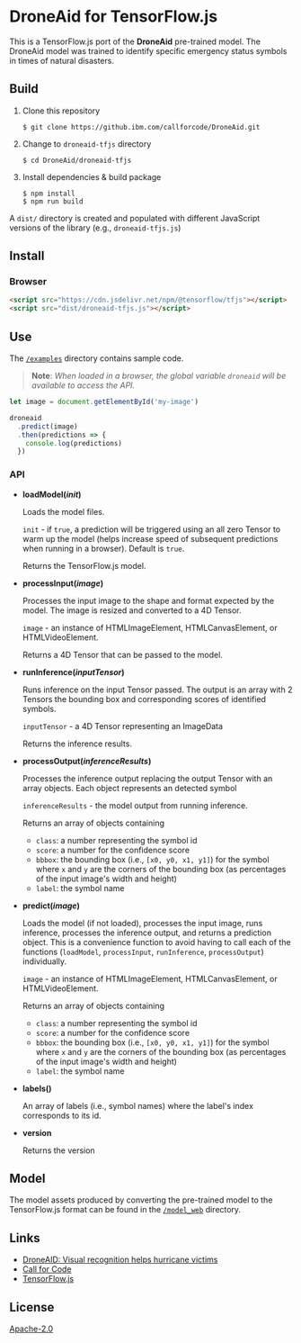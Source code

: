 # DroneAid for TensorFlow.js

This is a TensorFlow.js port of the **DroneAid** pre-trained model. The DroneAid model was trained to identify specific emergency status symbols in times of natural disasters.

## Build

1. Clone this repository
   ```
   $ git clone https://github.ibm.com/callforcode/DroneAid.git
   ```  
1. Change to `droneaid-tfjs` directory
   ```
   $ cd DroneAid/droneaid-tfjs
   ```  
1. Install dependencies & build package
   ```
   $ npm install
   $ npm run build
   ```

A `dist/` directory is created and populated with different JavaScript versions of the library (e.g., `droneaid-tfjs.js`)

## Install

### Browser

```html
<script src="https://cdn.jsdelivr.net/npm/@tensorflow/tfjs"></script>
<script src="dist/droneaid-tfjs.js"></script>
```

## Use

The [`/examples`](examples) directory contains sample code.

> **Note**: _When loaded in a browser, the global variable `droneaid` will be available to access the API._

```javascript
let image = document.getElementById('my-image')

droneaid
  .predict(image)
  .then(predictions => {
    console.log(predictions)
  })
```

### API

- **loadModel(_init_)**

  Loads the model files.

  `init` - if `true`, a prediction will be triggered using an all zero Tensor to warm up the model (helps increase speed of subsequent predictions when running in a browser). Default is `true`.

  Returns the TensorFlow.js model.

- **processInput(_image_)**

  Processes the input image to the shape and format expected by the model. The image is resized and converted to a 4D Tensor.

  `image` - an instance of HTMLImageElement, HTMLCanvasElement, or HTMLVideoElement.

  Returns a 4D Tensor that can be passed to the model.

- **runInference(_inputTensor_)**

  Runs inference on the input Tensor passed. The output is an array with 2 Tensors the bounding box and corresponding scores of identified symbols.

  `inputTensor` - a 4D Tensor representing an ImageData

  Returns the inference results.

- **processOutput(_inferenceResults_)**

  Processes the inference output replacing the output Tensor with an array objects. Each object represents an detected symbol

  `inferenceResults` - the model output from running inference.

  Returns an array of objects containing

  - `class`: a number representing the symbol id
  - `score`: a number for the confidence score
  - `bbbox`: the bounding box (i.e., `[x0, y0, x1, y1]`) for the symbol where `x` and `y` are the corners of the bounding box (as percentages of the input image's width and height)
  - `label`: the symbol name

- **predict(_image_)**

  Loads the model (if not loaded), processes the input image, runs inference, processes the inference output, and returns a prediction object. This is a convenience function to avoid having to call each of the functions (`loadModel`, `processInput`, `runInference`, `processOutput`) individually.

  `image` - an instance of HTMLImageElement, HTMLCanvasElement, or HTMLVideoElement.

  Returns an array of objects containing

  - `class`: a number representing the symbol id
  - `score`: a number for the confidence score
  - `bbbox`: the bounding box (i.e., `[x0, y0, x1, y1]`) for the symbol where `x` and `y` are the corners of the bounding box (as percentages of the input image's width and height)
  - `label`: the symbol name

- **labels()**

  An array of labels (i.e., symbol names) where the label's index corresponds to its id.

- **version**

  Returns the version

## Model

The model assets produced by converting the pre-trained model to the TensorFlow.js format can be found in the [`/model_web`](model_web) directory.

## Links

- [DroneAID: Visual recognition helps hurricane victims](https://developer.ibm.com/blogs/droneaid-visual-recognition-helps-hurricane-victims/)
- [Call for Code](https://developer.ibm.com/callforcode/)
- [TensorFlow.js](https://www.tensorflow.org/js/)

## License

[Apache-2.0](https://github.com/CODAIT/max-tfjs-models/blob/master/LICENSE)
